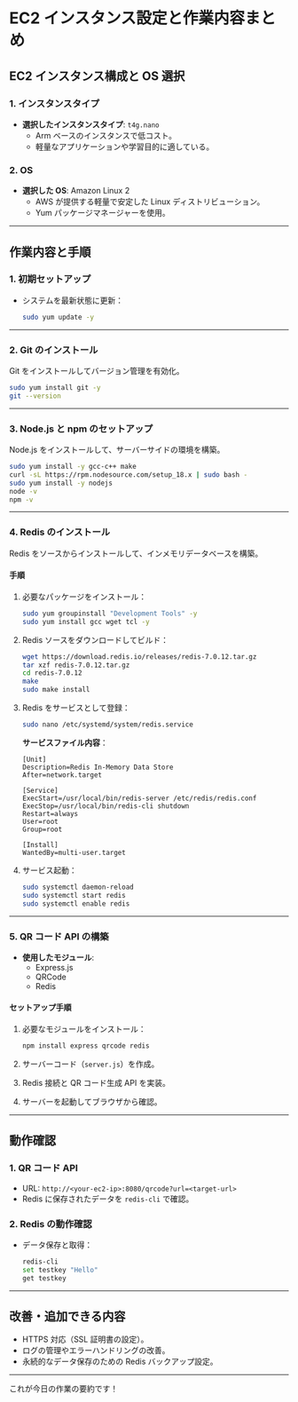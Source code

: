 # EC2 インスタンス設定と作業内容まとめ

## **EC2 インスタンス構成と OS 選択**

### **1. インスタンスタイプ**
- **選択したインスタンスタイプ**: `t4g.nano`
  - Arm ベースのインスタンスで低コスト。
  - 軽量なアプリケーションや学習目的に適している。

### **2. OS**
- **選択した OS**: Amazon Linux 2
  - AWS が提供する軽量で安定した Linux ディストリビューション。
  - Yum パッケージマネージャーを使用。

---

## **作業内容と手順**

### **1. 初期セットアップ**
- システムを最新状態に更新：
  ```bash
  sudo yum update -y
  ```

---

### **2. Git のインストール**
Git をインストールしてバージョン管理を有効化。
```bash
sudo yum install git -y
git --version
```

---

### **3. Node.js と npm のセットアップ**
Node.js をインストールして、サーバーサイドの環境を構築。
```bash
sudo yum install -y gcc-c++ make
curl -sL https://rpm.nodesource.com/setup_18.x | sudo bash -
sudo yum install -y nodejs
node -v
npm -v
```

---

### **4. Redis のインストール**
Redis をソースからインストールして、インメモリデータベースを構築。

#### **手順**
1. 必要なパッケージをインストール：
   ```bash
   sudo yum groupinstall "Development Tools" -y
   sudo yum install gcc wget tcl -y
   ```

2. Redis ソースをダウンロードしてビルド：
   ```bash
   wget https://download.redis.io/releases/redis-7.0.12.tar.gz
   tar xzf redis-7.0.12.tar.gz
   cd redis-7.0.12
   make
   sudo make install
   ```

3. Redis をサービスとして登録：
   ```bash
   sudo nano /etc/systemd/system/redis.service
   ```

   **サービスファイル内容**：
   ```plaintext
   [Unit]
   Description=Redis In-Memory Data Store
   After=network.target

   [Service]
   ExecStart=/usr/local/bin/redis-server /etc/redis/redis.conf
   ExecStop=/usr/local/bin/redis-cli shutdown
   Restart=always
   User=root
   Group=root

   [Install]
   WantedBy=multi-user.target
   ```

4. サービス起動：
   ```bash
   sudo systemctl daemon-reload
   sudo systemctl start redis
   sudo systemctl enable redis
   ```

---

### **5. QR コード API の構築**
- **使用したモジュール**:
  - Express.js
  - QRCode
  - Redis

#### **セットアップ手順**
1. 必要なモジュールをインストール：
   ```bash
   npm install express qrcode redis
   ```

2. サーバーコード（`server.js`）を作成。

3. Redis 接続と QR コード生成 API を実装。

4. サーバーを起動してブラウザから確認。

---

## **動作確認**

### **1. QR コード API**
- URL: `http://<your-ec2-ip>:8080/qrcode?url=<target-url>`
- Redis に保存されたデータを `redis-cli` で確認。

### **2. Redis の動作確認**
- データ保存と取得：
  ```bash
  redis-cli
  set testkey "Hello"
  get testkey
  ```

---

## **改善・追加できる内容**
- HTTPS 対応（SSL 証明書の設定）。
- ログの管理やエラーハンドリングの改善。
- 永続的なデータ保存のための Redis バックアップ設定。

---

これが今日の作業の要約です！

